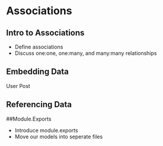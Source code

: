 # Associations

## Intro to Associations
* Define associations
* Discuss one:one, one:many, and many:many relationships

## Embedding Data
User
Post

## Referencing Data

##Module.Exports
* Introduce module.exports
* Move our models into seperate files

